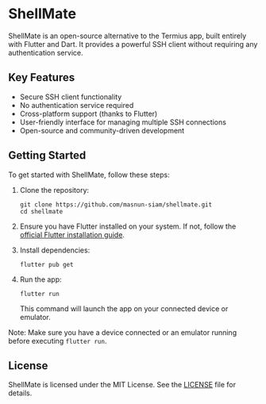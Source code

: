 # ShellMate

ShellMate is an open-source alternative to the Termius app, built entirely with Flutter and Dart. It provides a powerful SSH client without requiring any authentication service.

## Key Features

- Secure SSH client functionality
- No authentication service required
- Cross-platform support (thanks to Flutter)
- User-friendly interface for managing multiple SSH connections
- Open-source and community-driven development

## Getting Started

To get started with ShellMate, follow these steps:

1. Clone the repository:
   ```
   git clone https://github.com/masnun-siam/shellmate.git
   cd shellmate
   ```

2. Ensure you have Flutter installed on your system. If not, follow the [official Flutter installation guide](https://flutter.dev/docs/get-started/install).

3. Install dependencies:
   ```
   flutter pub get
   ```

4. Run the app:
   ```
   flutter run
   ```

   This command will launch the app on your connected device or emulator.

Note: Make sure you have a device connected or an emulator running before executing `flutter run`.

<!-- For more detailed setup instructions or troubleshooting, please refer to our [Development Guide](DEVELOPMENT.md). -->


<!-- ## Contributing -->

<!-- We welcome contributions from the community! Please see our [Contributing Guidelines](CONTRIBUTING.md) for more information on how to get involved. -->

## License

ShellMate is licensed under the MIT License. See the [LICENSE](LICENSE) file for details.

